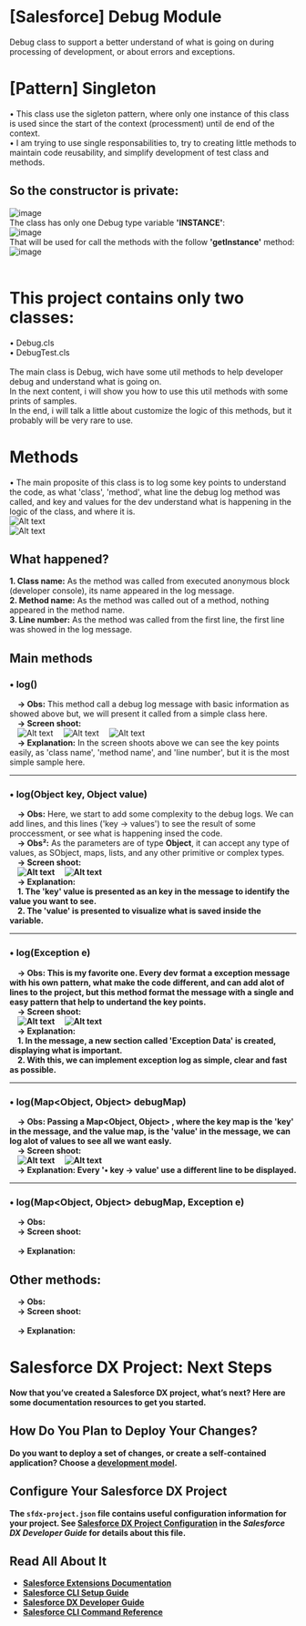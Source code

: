 # [Salesforce] Debug Module
Debug class to support a better understand of what is going on during processing of development, or about errors and exceptions.<br>

# [Pattern] Singleton
• This class use the sigleton pattern, where only one instance of this class is used since the start of the context (processment) until de end of the context.<br>
• I am trying to use single responsabilities to, try to creating little methods to maintain code reusability, and simplify development of test class and methods.<br>
## So the constructor is private:<br>
![image](https://github.com/fernandorrmartins/salesforce-debug-module/assets/32397071/0c838ed9-90a3-4c7e-83fd-c2159a44485f)<br>
The class has only one Debug type variable <b>'INSTANCE'</b>:<br>
![image](https://github.com/fernandorrmartins/salesforce-debug-module/assets/32397071/2d71e8b2-2074-4850-af98-361b8145ec78)<br>
That will be used for call the methods with the follow <b>'getInstance'</b> method:<br>
![image](https://github.com/fernandorrmartins/salesforce-debug-module/assets/32397071/697efa95-b436-4393-88c1-f70d5d669a5e)<br>
<br>

# This project contains only two classes:<br>
• Debug.cls<br>
• DebugTest.cls<br>
<br>
The main class is Debug, wich have some util methods to help developer debug and understand what is going on.<br>
In the next content, i will show you how to use this util methods with some prints of samples.<br>
In the end, i will talk a little about customize the logic of this methods, but it probably will be very rare to use.<br>

# Methods
• The main proposite of this class is to log some key points to understand the code, as what 'class', 'method', what line the debug log method was called, and key and values for the dev understand what is happening in the logic of the class, and where it is.<br>
![Alt text](image.png)<br>
![Alt text](image-1.png)<br>
## What happened?
<b>1. Class name:</b> As the method was called from executed anonymous block (developer console), its name appeared in the log message.<br>
<b>2. Method name:</b> As the method was called out of a method, nothing appeared in the method name.<br>
<b>3. Line number:</b> As the method was called from the first line, the first line was showed in the log message.
## Main methods
### • log()
&emsp;<b>→ Obs:</b> This method call a debug log message with basic information as showed above but, we will present it called from a simple class here.
<br>&emsp;<b>→ Screen shoot:</b>
<br>&emsp;![Alt text](image-5.png)
&emsp;![Alt text](image-6.png)
&emsp;![Alt text](image-2.png)
<br>&emsp;<b>→ Explanation:</b> In the screen shoots above we can see the key points easily, as 'class name', 'method name', and 'line number', but it is the most simple sample here.<br>
<hr>

### • log(Object key, Object value)
&emsp;<b>→ Obs:</b> Here, we start to add some complexity to the debug logs. We can add lines, and this lines ('key → values') to see the result of some proccessment, or see what is happening insed the code.
<br>&emsp;<b>→ Obs²:</b> As the parameters are of type <b>Object</b>, it can accept any type of values, as SObject, maps, lists, and any other primitive or complex types.
<br>&emsp;<b>→ Screen shoot:
<br>&emsp;![Alt text](image-3.png)
&emsp;![Alt text](image-4.png)
<br>&emsp;<b>→ Explanation:</b>
<br>&emsp;1. The 'key' value is presented as an key in the message to identify the value you want to see.
<br>&emsp;2. The 'value' is presented to visualize what is saved inside the variable.
<hr>

### • log(Exception e)
&emsp;<b>→ Obs:</b> This is my favorite one. Every dev format a exception message with his own pattern, what make the code different, and can add alot of lines to the project, but this method format the message with a single and easy pattern that help to undertand the key points.
<br>&emsp;<b>→ Screen shoot:
<br>&emsp;![Alt text](image-7.png)
&emsp;![Alt text](image-8.png)
<br>&emsp;<b>→ Explanation:</b>
<br>&emsp;1. In the message, a new section called 'Exception Data' is created, displaying what is important.
<br>&emsp;2. With this, we can implement exception log as simple, clear and fast as possible.
<hr>

### • log(Map<Object, Object> debugMap)
&emsp;<b>→ Obs:</b> Passing a Map<Object, Object> , where the key map is the 'key' in the message, and the value map, is the 'value' in the message, we can log alot of values to see all we want easly.
<br>&emsp;<b>→ Screen shoot:
<br>&emsp;![Alt text](image-9.png)
&emsp;![Alt text](image-10.png)
<br>&emsp;<b>→ Explanation:</b> Every '• key → value' use a different line to be displayed. 
<hr>

### • log(Map<Object, Object> debugMap, Exception e)
&emsp;<b>→ Obs:</b> 
<br>&emsp;<b>→ Screen shoot:
<br>&emsp;
&emsp;
<br>&emsp;<b>→ Explanation:</b>

## Other methods:
&emsp;<b>→ Obs:</b> 
<br>&emsp;<b>→ Screen shoot:
<br>&emsp;
&emsp;
&emsp;
<br>&emsp;<b>→ Explanation:</b>


# Salesforce DX Project: Next Steps

Now that you’ve created a Salesforce DX project, what’s next? Here are some documentation resources to get you started.

## How Do You Plan to Deploy Your Changes?

Do you want to deploy a set of changes, or create a self-contained application? Choose a [development model](https://developer.salesforce.com/tools/vscode/en/user-guide/development-models).

## Configure Your Salesforce DX Project

The `sfdx-project.json` file contains useful configuration information for your project. See [Salesforce DX Project Configuration](https://developer.salesforce.com/docs/atlas.en-us.sfdx_dev.meta/sfdx_dev/sfdx_dev_ws_config.htm) in the _Salesforce DX Developer Guide_ for details about this file.

## Read All About It

- [Salesforce Extensions Documentation](https://developer.salesforce.com/tools/vscode/)
- [Salesforce CLI Setup Guide](https://developer.salesforce.com/docs/atlas.en-us.sfdx_setup.meta/sfdx_setup/sfdx_setup_intro.htm)
- [Salesforce DX Developer Guide](https://developer.salesforce.com/docs/atlas.en-us.sfdx_dev.meta/sfdx_dev/sfdx_dev_intro.htm)
- [Salesforce CLI Command Reference](https://developer.salesforce.com/docs/atlas.en-us.sfdx_cli_reference.meta/sfdx_cli_reference/cli_reference.htm)
